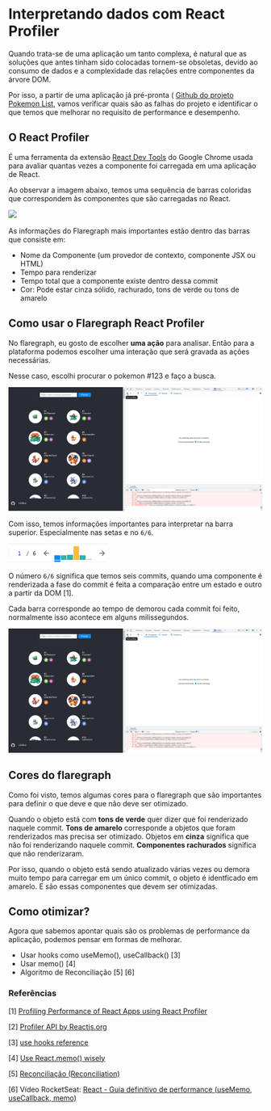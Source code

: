 # Interpretando dados com React Profiler

Quando trata-se de uma aplicação um tanto complexa, é natural que as soluções que antes tinham sido colocadas tornem-se obsoletas, devido ao consumo de dados e a complexidade das relações entre componentes da árvore DOM.

Por isso, a partir de uma aplicação já pré-pronta ( [Github do projeto Pokemon List](https://github.com/NatSatie/pokemon-list), vamos verificar quais são as falhas do projeto e identificar o que temos que melhorar no requisito de performance e desempenho.

## O React Profiler

É uma ferramenta da extensão [React Dev Tools](https://chrome.google.com/webstore/detail/react-developer-tools/fmkadmapgofadopljbjfkapdkoienihi) do Google Chrome usada para avaliar quantas vezes a componente foi carregada em uma aplicação de React.

Ao observar a imagem abaixo, temos uma sequência de barras coloridas que correspondem às componentes que são carregadas no React. 

![](https://raw.githubusercontent.com/NatSatie/StudyNotes/main/react/reactprofiler/screenoverview.png)

As informações do Flaregraph mais importantes estão dentro das barras que consiste em:

- Nome da Componente (um provedor de contexto, componente JSX ou HTML)
- Tempo para renderizar
- Tempo total que a componente existe dentro dessa commit
- Cor: Pode estar cinza sólido, rachurado, tons de verde ou tons de amarelo

## Como usar o Flaregraph React Profiler 

No flaregraph, eu gosto de escolher **uma ação** para analisar. Então para a plataforma podemos escolher uma interação que será gravada as ações necessárias.

Nesse caso, escolhi procurar o pokemon #123 e faço a busca.

![](https://raw.githubusercontent.com/NatSatie/StudyNotes/main/react/reactprofiler/action.gif)

Com isso, temos informações importantes para interpretar na barra superior. Especialmente nas setas e no `6/6`.

![](https://raw.githubusercontent.com/NatSatie/StudyNotes/main/react/reactprofiler/timeline.png)

O número `6/6` significa que temos seis commits, quando uma componente é renderizada a fase do commit é feita a comparação entre um estado e outro a partir da DOM [1].

Cada barra corresponde ao tempo de demorou cada commit foi feito, normalmente isso acontece em alguns milissegundos.

![](https://raw.githubusercontent.com/NatSatie/StudyNotes/main/react/reactprofiler/action.gif)

## Cores do flaregraph

Como foi visto, temos algumas cores para o flaregraph que são importantes para definir o que deve e que não deve ser otimizado.

Quando o objeto está com **tons de verde** quer dizer que foi renderizado naquele commit. **Tons de amarelo** corresponde a objetos que foram renderizados mas precisa ser otimizado. Objetos em **cinza** significa que não foi renderizando naquele commit. **Componentes rachurados** significa que não renderizaram.

Por isso, quando o objeto está sendo atualizado várias vezes ou demora muito tempo para carregar em um único commit, o objeto é identficado em amarelo. E são essas componentes que devem ser otimizadas.

## Como otimizar?

Agora que sabemos apontar quais são os problemas de performance da aplicação, podemos pensar em formas de melhorar. 

- Usar hooks como useMemo(), useCallback() [3]
- Usar memo() [4]
- Algoritmo de Reconciliação [5] [6]

 ### Referências

[1] [Profiling Performance of React Apps using React Profiler](https://blog.bitsrc.io/profiling-performance-of-react-apps-using-react-profiler-d02d77f3c96a)

[2] [Profiler API by Reactjs.org](https://reactjs.org/docs/profiler.html?)

[3] [use hooks reference](https://pt-br.reactjs.org/docs/hooks-reference.html#usecallback)

[4] [Use React.memo() wisely](https://dmitripavlutin.com/use-react-memo-wisely/)

[5] [Reconciliação (Reconciliation)](https://pt-br.reactjs.org/docs/reconciliation.html)

[6] Vídeo RocketSeat: [React - Guia definitivo de performance (useMemo, useCallback, memo)](https://youtu.be/NmU2nNehNNY)

